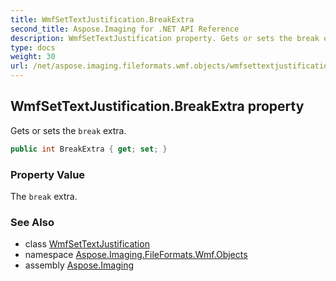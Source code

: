 ```yaml
---
title: WmfSetTextJustification.BreakExtra
second_title: Aspose.Imaging for .NET API Reference
description: WmfSetTextJustification property. Gets or sets the break extra
type: docs
weight: 30
url: /net/aspose.imaging.fileformats.wmf.objects/wmfsettextjustification/breakextra/
---
```

## WmfSetTextJustification.BreakExtra property

Gets or sets the `break` extra.

```csharp
public int BreakExtra { get; set; }
```

### Property Value

The `break` extra.

### See Also

* class [WmfSetTextJustification](../)
* namespace [Aspose.Imaging.FileFormats.Wmf.Objects](../../wmfsettextjustification/)
* assembly [Aspose.Imaging](../../../)


